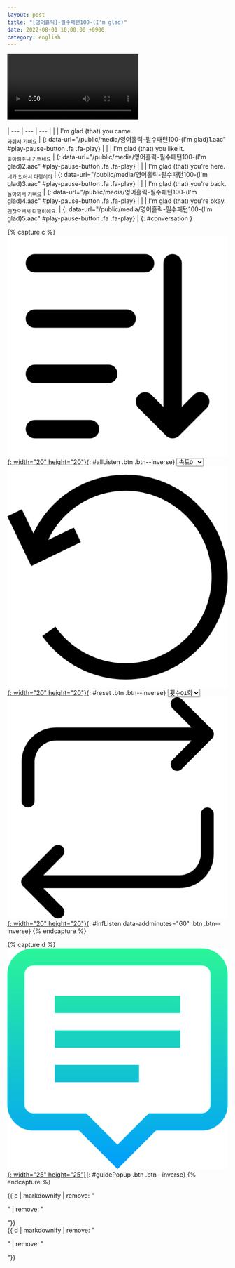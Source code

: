 ```yaml
---
layout: post
title: "[영어홀릭]-필수패턴100-(I'm glad)"
date: 2022-08-01 10:00:00 +0900
category: english
---
```


<div class="video-container">
    <video id="player" class="video-js vjs-default-skin vjs-big-play-centered" data-json="/public/json/영어홀릭-필수패턴100-(I'm glad).json"></video>
</div>

| --- | --- | --- |
| | I'm glad (that) you came.<br /><sub>와줘서 기뻐요</sub> | [](#){: data-url="/public/media/영어홀릭-필수패턴100-(I'm glad)1.aac" #play-pause-button .fa .fa-play} |
| | I'm glad (that) you like it.<br /><sub>좋아해주니 기쁘네요</sub> | [](#){: data-url="/public/media/영어홀릭-필수패턴100-(I'm glad)2.aac" #play-pause-button .fa .fa-play} |
| | I'm glad (that) you're here.<br /><sub>네가 있어서 다행이야</sub> | [](#){: data-url="/public/media/영어홀릭-필수패턴100-(I'm glad)3.aac" #play-pause-button .fa .fa-play} |
| | I'm glad (that) you're back.<br /><sub>돌아와서 기뻐요</sub> | [](#){: data-url="/public/media/영어홀릭-필수패턴100-(I'm glad)4.aac" #play-pause-button .fa .fa-play} |
| | I'm glad (that) you're okay.<br /><sub>괜찮으셔서 다행이에요.</sub> | [](#){: data-url="/public/media/영어홀릭-필수패턴100-(I'm glad)5.aac" #play-pause-button .fa .fa-play} |
{: #conversation }

{% capture c %}
  [![](/public/icon/sorting-order-button.png){: width="20" height="20"}](#){: #allListen .btn .btn--inverse}
  <select id="playbackspeed">
    <option value="2.0">속도+2</option>
    <option value="1.5">속도+1</option>
    <option value="1.0" selected>속도0</option>
    <option value="0.75">속도-1</option>
    <option value="0.5">속도-2</option>
  </select>
  [![](/public/icon/reset-button.png){: width="20" height="20"}](#){: #reset .btn .btn--inverse}
  <select id="ringsToPlay">
    <option value="1">횟수01회</option>
    <option value="2">횟수02회</option>
    <option value="3">횟수03회</option>
    <option value="4">횟수04회</option>
    <option value="5">횟수05회</option>
    <option value="7">횟수07회</option>
    <option value="10">횟수10회</option>
  </select>
  [![](/public/icon/repeat-button.png){: width="20" height="20"}](#){: #infListen data-addminutes="60" .btn .btn--inverse}
{% endcapture %}

{% capture d %}
[![](/public/icon/open-popup-button.png){: width="25" height="25"}](#){: #guidePopup .btn .btn--inverse}
{% endcapture %}

<div class="bottom-bar">
  <div class="bottom-bar1"></div>
  <div class="bottom-bar2">{{ c | markdownify | remove: "<p>" | remove: "</p>"}}</div>
  <div class="bottom-bar3">{{ d | markdownify | remove: "<p>" | remove: "</p>"}}</div>
</div>